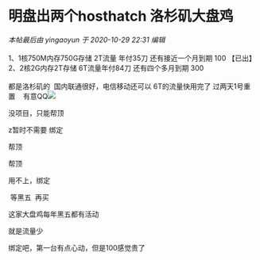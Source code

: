 # 明盘出两个hosthatch 洛杉矶大盘鸡


<i class="pstatus"> 本帖最后由 yingaoyun 于 2020-10-29 22:31 编辑 </i><br />
<br />
1、1核750M内存750G存储 2T流量 年付35刀 还有接近一个月到期 100 【已出】<br />
2、2核2G内存2T存储 6T流量年付84刀 还有四个多月到期 300<br />
<br />
都是洛杉矶的&nbsp;&nbsp;国内联通很好，电信移动还可以 6T的流量快用完了 过两天1号重置&nbsp; &nbsp; 有意QQ<a href="http://wpa.qq.com/msgrd?V=1&Uin=3129959332&amp;Site=[Discuz!]&amp;Menu=yes" target="_blank"><img src="http://wpa.qq.com/pa?p=1:3129959332:1" border="0"></a> 

没项目，只能帮顶

z暂时不需要 绑定&nbsp;&nbsp;

帮顶

帮顶

用不上，绑定<img id="aimg_q13z6" onclick="zoom(this, this.src, 0, 0, 0)" class="zoom" src="https://cdn.jsdelivr.net/gh/hishis/forum-master/public/images/patch.gif" onmouseover="img_onmouseoverfunc(this)" onload="thumbImg(this)" border="0" alt="" />

<img src="static/image/smiley/default/lol.gif" smilieid="12" border="0" alt="" /> 等黑五&nbsp;&nbsp;再买

这家大盘鸡每年黑五都有活动

就是流量少

绑定吧，第一台有点心动，但是100感觉贵了

